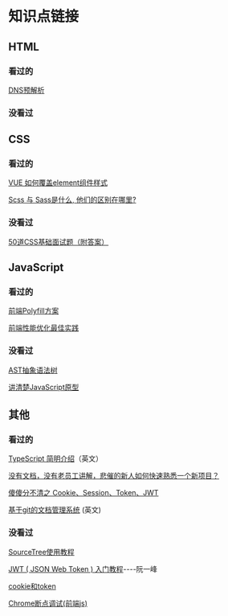 # 知识点链接

## HTML

### 看过的

[DNS预解析](https://www.xuanfengge.com/dns-prefetching-analysis.html)

### 没看过



## CSS

### 看过的

[VUE 如何覆盖element组件样式](https://www.cnblogs.com/webARM/p/12443518.html)

[Scss 与 Sass是什么, 他们的区别在哪里? ](https://www.cnblogs.com/jeacy/p/9776479.html)

### 没看过

[50道CSS基础面试题（附答案）](https://segmentfault.com/a/1190000013325778)



## JavaScript

### 看过的

[前端Polyfill方案](https://zhuanlan.zhihu.com/p/27777995)

[前端性能优化最佳实践](https://csspod.com/frontend-performance-best-practices/#content-http)

### 没看过

[AST抽象语法树](https://segmentfault.com/a/1190000016231512)

[讲清楚JavaScript原型](https://juejin.im/post/6844904053651030030)



## 其他

### 看过的

[TypeScript 简明介绍](https://www.warambil.com/typescript-why-is-so-important)（英文）

[没有文档，没有老员工讲解，悲催的新人如何快速熟悉一个新项目？](https://juejin.im/entry/6844903766966157320)

[傻傻分不清之 Cookie、Session、Token、JWT](https://juejin.im/post/6844904034181070861#heading-12)

[基于git的文档管理系统](https://www.bit-101.com/blog/2020/09/git-based-wiki/) (英文)

### 没看过

[SourceTree使用教程](https://www.jianshu.com/p/6b5ed581b158)

[JWT ( JSON Web Token ) 入门教程](http://www.ruanyifeng.com/blog/2018/07/json_web_token-tutorial.html)----阮一峰

[cookie和token](https://www.jianshu.com/p/ce9802589143)

[Chrome断点调试(前端js)](https://blog.csdn.net/zam183/article/details/89468157)